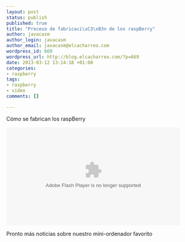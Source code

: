 ```yaml
--- 
layout: post
status: publish
published: true
title: "Proceso de fabricaci\xC3\xB3n de los raspBerry"
author: javacasm
author_login: javacasm
author_email: javacasm@elcacharreo.com
wordpress_id: 669
wordpress_url: http://blog.elcacharreo.com/?p=669
date: 2013-03-12 13:14:18 +01:00
categories: 
- raspberry
tags: 
- raspberry
- video
comments: []

---
```

Cómo se fabrican los raspBerry

<object type='application/x-shockwave-flash' data='http://www.reuters.com/resources_v2/flash/video_embed.swf?videoId=241561705&edition=BETAUS' id='rcomVideo_241561705' width='460' height='259'> <param name='movie' value='http://www.reuters.com/resources_v2/flash/video_embed.swf?videoId=241561705&edition=BETAUS'></param> <param name='allowFullScreen' value='true'></param> <param name='allowScriptAccess' value='always'></param> <param name='wmode' value='transparent'></param> <embed src='http://www.reuters.com/resources_v2/flash/video_embed.swf?videoId=241561705&edition=BETAUS' type='application/x-shockwave-flash' allowfullscreen='true' allowScriptAccess='always' width='460' height='259' wmode='transparent'></embed> </object>

Pronto más noticias sobre nuestro mini-ordenador favorito
